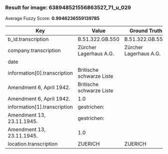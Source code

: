 ### Result for image: 638948521556863527_71_u_029
Average Fuzzy Score: **0.9946236559139785**
<small>

| Key | Value | Ground Truth | Score |
| --- | --- | --- | --- |
| b_id.transcription | B.51.322.GB.550 | B.51.322.GB.550. | 0.967741935483871 |
| company.transcription | Zürcher Lagerhaus A.G. | Zürcher Lagerhaus A.G. | 1.0 |
| date |  |  | 1.0 |
| information[0].transcription | Britische schwarze Liste
Amendment 6, April 1942. | Britische schwarze Liste
Amendment 6, April 1942. | 1.0 |
| information[1].transcription | gestrichen:
Amendment 13, 23.11.1945. | gestrichen:
Amendment 13, 23.11.1945. | 1.0 |
| location.transcription | ZUERICH | ZUERICH | 1.0 |

</small>
